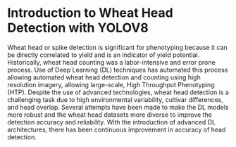 # Introduction to Wheat Head Detection with YOLOV8
Wheat head or spike detection is significant for phenotyping because it can be directly correlated to yield and is an indicator of yield potential. Historically, wheat head counting was a labor-intensive and error prone process. Use of Deep Learning (DL) techniques has automated this process allowing automated wheat head detection and counting using high resolution imagery, allowing large-scale, High Throughput Phenotyping (HTP). Despite the use of advanced technologies, wheat head detection is a challenging task due to high environmental variability, cultivar differences, and head overlap. Several attempts have been made to make the DL models more robust and the wheat head datasets more diverse to improve the detection accuracy and reliability. With the introduction of advanced DL architectures, there has been continuous improvement in accuracy of head detection. 